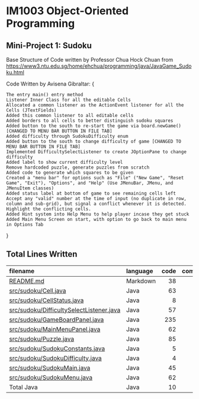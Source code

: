 # IM1003 Object-Oriented Programming 
## Mini-Project 1: Sudoku

Base Structure of Code written by Professor Chua Hock Chuan
from https://www3.ntu.edu.sg/home/ehchua/programming/java/JavaGame_Sudoku.html

Code Written by Avisena Gibraltar: {

    The entry main() entry method 
    Listener Inner Class for all the editable Cells
    Allocated a common listener as the ActionEvent listener for all the Cells (JTextFields)
    Added this common listener to all editable cells
    Added borders to all cells to better distinguish sudoku squares
    Added button to the south to re-start the game via board.newGame() [CHANGED TO MENU BAR BUTTON IN FILE TAB]
    Added difficulty through SudokuDifficulty enum
    Added button to the south to change difficulty of game [CHANGED TO MENU BAR BUTTON IN FILE TAB]
    Implemented DifficultySelectListener to create JOptionPane to change difficulty
    Added label to show current difficulty level
    Remove hardcoded puzzle, generate puzzles from scratch
    Added code to generate which squares to be given
    Created a "menu bar" for options such as "File" ("New Game", "Reset Game", "Exit"), "Options", and "Help" (Use JMenuBar, JMenu, and JMenuItem classes)
    Added status label at bottom of game to see remaining cells left
    Accept any "valid" number at the time of input (no duplicate in row, column and sub-grid), but signal a conflict whenever it is detected. Highlight the conflicting cells. 
    Added Hint system into Help Menu to help player incase they get stuck
    Added Main Menu Screen on start, with option to go back to main menu in Options Tab

}

## Total Lines Written
| filename | language | code | comment | blank | total |
| :--- | :--- | ---: | ---: | ---: | ---: |
| [README.md](/README.md) | Markdown | 38 | 0 | 6 | 44 |
| [src/sudoku/Cell.java](/src/sudoku/Cell.java) | Java | 63 | 21 | 5 | 89 |
| [src/sudoku/CellStatus.java](/src/sudoku/CellStatus.java) | Java | 8 | 6 | 0 | 14 |
| [src/sudoku/DifficultySelectListener.java](/src/sudoku/DifficultySelectListener.java) | Java | 57 | 19 | 19 | 95 |
| [src/sudoku/GameBoardPanel.java](/src/sudoku/GameBoardPanel.java) | Java | 235 | 87 | 47 | 369 |
| [src/sudoku/MainMenuPanel.java](/src/sudoku/MainMenuPanel.java) | Java | 62 | 9 | 20 | 91 |
| [src/sudoku/Puzzle.java](/src/sudoku/Puzzle.java) | Java | 85 | 35 | 27 | 147 |
| [src/sudoku/SudokuConstants.java](/src/sudoku/SudokuConstants.java) | Java | 5 | 5 | 0 | 10 |
| [src/sudoku/SudokuDifficulty.java](/src/sudoku/SudokuDifficulty.java) | Java | 4 | 0 | 2 | 6 |
| [src/sudoku/SudokuMain.java](/src/sudoku/SudokuMain.java) | Java | 45 | 31 | 18 | 94 |
| [src/sudoku/SudokuMenu.java](/src/sudoku/SudokuMenu.java) | Java | 62 | 12 | 21 | 95 |
| Total Java | Java | 10 | 626 | 225 | 159 | 1,010 |
